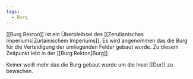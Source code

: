 ```yaml
---
tags:
  - Burg
---
```

[[Burg Rekton]] ist ein Überbleibsel des [[Zerulianisches Imperiums|Zurlainischem Imperiums]]. Es wird angenommen das die Burg für die Verteidigung der umliegenden Felder gebaut wurde.  Zu diesem Zeitpunkt lebt in der [[Burg Rekton|Burg]] 

Keiner weiß mehr das die Burg gebaut wurde um die Insel [[Dur]] zu bewachen.